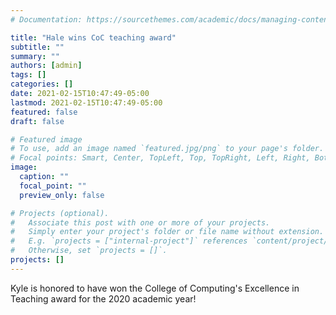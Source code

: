 ```yaml
---
# Documentation: https://sourcethemes.com/academic/docs/managing-content/

title: "Hale wins CoC teaching award"
subtitle: ""
summary: ""
authors: [admin]
tags: []
categories: []
date: 2021-02-15T10:47:49-05:00
lastmod: 2021-02-15T10:47:49-05:00
featured: false
draft: false

# Featured image
# To use, add an image named `featured.jpg/png` to your page's folder.
# Focal points: Smart, Center, TopLeft, Top, TopRight, Left, Right, BottomLeft, Bottom, BottomRight.
image:
  caption: ""
  focal_point: ""
  preview_only: false

# Projects (optional).
#   Associate this post with one or more of your projects.
#   Simply enter your project's folder or file name without extension.
#   E.g. `projects = ["internal-project"]` references `content/project/deep-learning/index.md`.
#   Otherwise, set `projects = []`.
projects: []
---
```


Kyle is honored to have won the College of Computing's Excellence in Teaching award for the 2020 academic year! 
